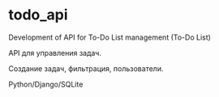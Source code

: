 # todo_api
Development of API for To-Do List management (To-Do List)

API для управления задач.

Создание задач, фильтрация, пользователи.

Python/Django/SQLite

